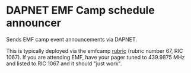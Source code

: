 # DAPNET EMF Camp schedule announcer

Sends EMF camp event announcements via DAPNET.

This is typically deployed via the emfcamp [rubric](https://hampager.de/dokuwiki/doku.php#rubrics) (rubric number 67, RIC 1067).
If you are attending EMF, have your pager tuned to 439.9875 MHz and listed to RIC 1067 and it should "just work".
